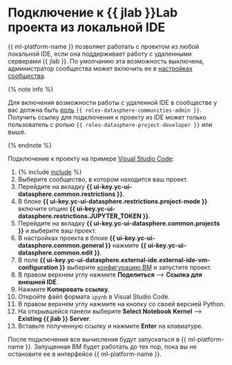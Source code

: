 # Подключение к {{ jlab }}Lab проекта из локальной IDE

{{ ml-platform-name }} позволяет работать с проектом из любой локальной IDE, если она поддерживает работу с удаленными серверами {{ jlab }}. По умолчанию эта возможность выключена, администратор сообщества может включить ее в [настройках сообщества](../community/manage-community-config.md).

{% note info %}

Для включения возможности работы с удаленной IDE в сообществе у вас должна быть [роль](../../security/index.md#roles-list) `{{ roles-datasphere-communities-admin }}`. Получить ссылку для подключения к проекту из IDE может только пользователь с ролью `{{ roles-datasphere-project-developer }}` или выше.

{% endnote %}

Подключение к проекту на примере [Visual Studio Code](https://code.visualstudio.com/):

1. {% include [include](../../../_includes/datasphere/ui-find-community.md) %}
1. Выберите сообщество, в котором находится ваш проект.
1. Перейдите на вкладку **{{ ui-key.yc-ui-datasphere.common.restrictions }}**.
1. В блоке **{{ ui-key.yc-ui-datasphere.restrictions.project-mode }}** включите опцию **{{ ui-key.yc-ui-datasphere.restrictions.JUPYTER_TOKEN }}**.
1. Перейдите на вкладку **{{ ui-key.yc-ui-datasphere.common.projects }}** и выберите ваш проект.
1. В настройках проекта в блоке **{{ ui-key.yc-ui-datasphere.common.general }}** нажмите **{{ ui-key.yc-ui-datasphere.common.edit }}**.
1. В поле **{{ ui-key.yc-ui-datasphere.external-ide.external-ide-vm-configuration }}** выберите [конфигурацию ВМ](../../concepts/configurations.md) и запустите проект.
1. В правом верхнем углу нажмите **Поделиться** ⟶ **Ссылка для внешней IDE**.
1. Нажмите **Копировать ссылку**.
1. Откройте файл формата `ipynb` в Visual Studio Code.
1. В правом верхнем углу нажмите на кнопку со своей версией Python.
1. На открывшейся панели выберите **Select Notebook Kernel** ⟶ **Existing {{ jlab }} Server**.
1. Вставьте полученную ссылку и нажмите **Enter** на клавиатуре.

После подключения все вычисления будут запускаться в {{ ml-platform-name }}. Запущенная ВМ будет работать до тех пор, пока вы не остановите ее в интерфейсе {{ ml-platform-name }}.
